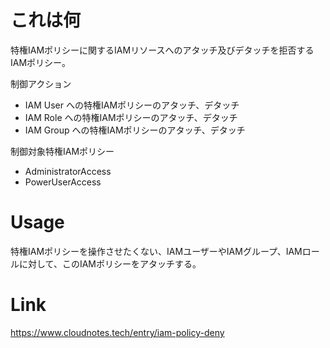 # これは何  
特権IAMポリシーに関するIAMリソースへのアタッチ及びデタッチを拒否するIAMポリシー。

制御アクション
* IAM User への特権IAMポリシーのアタッチ、デタッチ
* IAM Role への特権IAMポリシーのアタッチ、デタッチ
* IAM Group への特権IAMポリシーのアタッチ、デタッチ

制御対象特権IAMポリシー
* AdministratorAccess
* PowerUserAccess
 
# Usage
特権IAMポリシーを操作させたくない、IAMユーザーやIAMグループ、IAMロールに対して、このIAMポリシーをアタッチする。

# Link
https://www.cloudnotes.tech/entry/iam-policy-deny

